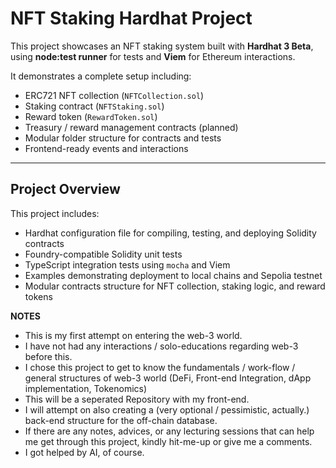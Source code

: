 # NFT Staking Hardhat Project

This project showcases an NFT staking system built with **Hardhat 3 Beta**, using **node:test runner** for tests and **Viem** for Ethereum interactions.

It demonstrates a complete setup including:

- ERC721 NFT collection (`NFTCollection.sol`)
- Staking contract (`NFTStaking.sol`)
- Reward token (`RewardToken.sol`)
- Treasury / reward management contracts (planned)
- Modular folder structure for contracts and tests
- Frontend-ready events and interactions

---

## Project Overview

This project includes:

- Hardhat configuration file for compiling, testing, and deploying Solidity contracts
- Foundry-compatible Solidity unit tests
- TypeScript integration tests using `mocha` and Viem
- Examples demonstrating deployment to local chains and Sepolia testnet
- Modular contracts structure for NFT collection, staking logic, and reward tokens

**NOTES**
- This is my first attempt on entering the web-3 world.
- I have not had any interactions / solo-educations regarding web-3 before this.
- I chose this project to get to know the fundamentals / work-flow / general structures of web-3 world (DeFi, Front-end Integration, dApp implementation, Tokenomics)
- This will be a seperated Repository with my front-end.
- I will attempt on also creating a (very optional / pessimistic, actually.) back-end structure for the off-chain database.
- If there are any notes, advices, or any lecturing sessions that can help me get through this project, kindly hit-me-up or give me a comments.
- I got helped by AI, of course. 